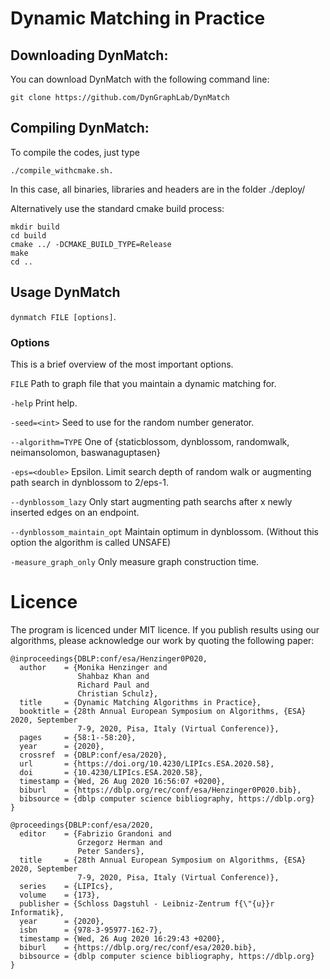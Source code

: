 # Dynamic Matching in Practice 
## Downloading DynMatch: 
You can download DynMatch with the following command line:

```console
git clone https://github.com/DynGraphLab/DynMatch
```

## Compiling DynMatch: 
To compile the codes, just type 
```console
./compile_withcmake.sh. 
```
In this case, all binaries, libraries and headers are in the folder ./deploy/ 

Alternatively use the standard cmake build process:
```console 
mkdir build
cd build 
cmake ../ -DCMAKE_BUILD_TYPE=Release     
make 
cd ..
```

## Usage DynMatch ##
`dynmatch FILE [options]`.    

### Options ###
This is a brief overview of the most important options.

`FILE`
Path to graph file that you maintain a dynamic matching for.

`-help`
Print help.

`-seed=<int>`
Seed to use for the random number generator.

`--algorithm=TYPE`
One of {staticblossom, dynblossom, randomwalk, neimansolomon, baswanaguptasen}

`-eps=<double>`
Epsilon. Limit search depth of random walk or augmenting path search in dynblossom to 2/eps-1.

`--dynblossom_lazy`
Only start augmenting path searchs after x newly inserted edges on an endpoint.

`--dynblossom_maintain_opt`
Maintain optimum in dynblossom. (Without this option the algorithm is called UNSAFE)

`-measure_graph_only` 
 Only measure graph construction time.

Licence
=====
The program is licenced under MIT licence.
If you publish results using our algorithms, please acknowledge our work by quoting the following paper:



```
@inproceedings{DBLP:conf/esa/Henzinger0P020,
  author    = {Monika Henzinger and
               Shahbaz Khan and
               Richard Paul and
               Christian Schulz},
  title     = {Dynamic Matching Algorithms in Practice},
  booktitle = {28th Annual European Symposium on Algorithms, {ESA} 2020, September
               7-9, 2020, Pisa, Italy (Virtual Conference)},
  pages     = {58:1--58:20},
  year      = {2020},
  crossref  = {DBLP:conf/esa/2020},
  url       = {https://doi.org/10.4230/LIPIcs.ESA.2020.58},
  doi       = {10.4230/LIPIcs.ESA.2020.58},
  timestamp = {Wed, 26 Aug 2020 16:56:07 +0200},
  biburl    = {https://dblp.org/rec/conf/esa/Henzinger0P020.bib},
  bibsource = {dblp computer science bibliography, https://dblp.org}
}

@proceedings{DBLP:conf/esa/2020,
  editor    = {Fabrizio Grandoni and
               Grzegorz Herman and
               Peter Sanders},
  title     = {28th Annual European Symposium on Algorithms, {ESA} 2020, September
               7-9, 2020, Pisa, Italy (Virtual Conference)},
  series    = {LIPIcs},
  volume    = {173},
  publisher = {Schloss Dagstuhl - Leibniz-Zentrum f{\"{u}}r Informatik},
  year      = {2020},
  isbn      = {978-3-95977-162-7},
  timestamp = {Wed, 26 Aug 2020 16:29:43 +0200},
  biburl    = {https://dblp.org/rec/conf/esa/2020.bib},
  bibsource = {dblp computer science bibliography, https://dblp.org}
}
```
